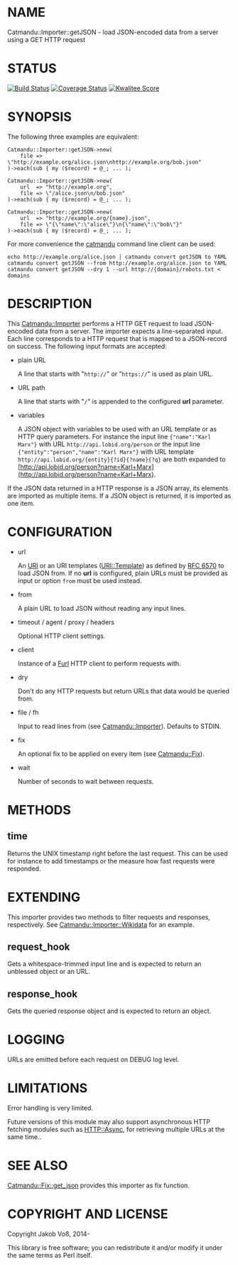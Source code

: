 # NAME

Catmandu::Importer::getJSON - load JSON-encoded data from a server using a GET HTTP request

# STATUS

[![Build Status](https://travis-ci.org/nichtich/Catmandu-Importer-getJSON.png)](https://travis-ci.org/nichtich/Catmandu-Importer-getJSON)
[![Coverage Status](https://coveralls.io/repos/nichtich/Catmandu-Importer-getJSON/badge.png)](https://coveralls.io/r/nichtich/Catmandu-Importer-getJSON)
[![Kwalitee Score](http://cpants.cpanauthors.org/dist/Catmandu-Importer-getJSON.png)](http://cpants.cpanauthors.org/dist/Catmandu-Importer-getJSON)

# SYNOPSIS

The following three examples are equivalent:

    Catmandu::Importer::getJSON->new(
        file => \"http://example.org/alice.json\nhttp://example.org/bob.json"
    )->each(sub { my ($record) = @_; ... );

    Catmandu::Importer::getJSON->new(
        url  => "http://example.org",
        file => \"/alice.json\n/bob.json"
    )->each(sub { my ($record) = @_; ... );
    
    Catmandu::Importer::getJSON->new(
        url  => "http://example.org/{name}.json",
        file => \"{\"name\":\"alice\"}\n{\"name\":\"bob\"}"
    )->each(sub { my ($record) = @_; ... );

For more convenience the [catmandu](https://metacpan.org/pod/catmandu) command line client can be used:

    echo http://example.org/alice.json | catmandu convert getJSON to YAML
    catmandu convert getJSON --from http://example.org/alice.json to YAML
    catmandu convert getJSON --dry 1 --url http://{domain}/robots.txt < domains

# DESCRIPTION

This [Catmandu::Importer](https://metacpan.org/pod/Catmandu::Importer) performs a HTTP GET request to load JSON-encoded
data from a server. The importer expects a line-separated input. Each line
corresponds to a HTTP request that is mapped to a JSON-record on success. The
following input formats are accepted:

- plain URL

    A line that starts with "`http://`" or "`https://`" is used as plain URL.

- URL path

    A line that starts with "`/`" is appended to the configured **url** parameter.

- variables

    A JSON object with variables to be used with an URL template or as HTTP query
    parameters. For instance the input line `{"name":"Karl Marx"}` with URL
    `http://api.lobid.org/person` or the input line 
    `{"entity":"person","name":"Karl Marx"}` with URL template
    `http://api.lobid.org/{entity}{?id}{?name}{?q}` are both expanded to
    [http://api.lobid.org/person?name=Karl+Marx](http://api.lobid.org/person?name=Karl+Marx).

If the JSON data returned in a HTTP response is a JSON array, its elements are
imported as multiple items. If a JSON object is returned, it is imported as one
item.

# CONFIGURATION

- url

    An [URI](https://metacpan.org/pod/URI) or an URI templates ([URI::Template](https://metacpan.org/pod/URI::Template)) as defined by 
    [RFC 6570](http://tools.ietf.org/html/rfc6570) to load JSON from. If no **url**
    is configured, plain URLs must be provided as input or option `from` must be
    used instead.

- from

    A plain URL to load JSON without reading any input lines.

- timeout / agent / proxy / headers

    Optional HTTP client settings.

- client

    Instance of a [Furl](https://metacpan.org/pod/Furl) HTTP client to perform requests with.

- dry

    Don't do any HTTP requests but return URLs that data would be queried from. 

- file / fh

    Input to read lines from (see [Catmandu::Importer](https://metacpan.org/pod/Catmandu::Importer)). Defaults to STDIN.

- fix

    An optional fix to be applied on every item (see [Catmandu::Fix](https://metacpan.org/pod/Catmandu::Fix)).

- wait

    Number of seconds to wait between requests.

# METHODS

## time

Returns the UNIX timestamp right before the last request. This can be used for
instance to add timestamps or the measure how fast requests were responded.

# EXTENDING

This importer provides two methods to filter requests and responses,
respectively. See [Catmandu::Importer::Wikidata](https://metacpan.org/pod/Catmandu::Importer::Wikidata) for an example.

## request\_hook

Gets a whitespace-trimmed input line and is expected to return an unblessed
object or an URL.

## response\_hook

Gets the queried response object and is expected to return an object.

# LOGGING

URLs are emitted before each request on DEBUG log level.

# LIMITATIONS

Error handling is very limited.

Future versions of this module may also support asynchronous HTTP fetching
modules such as [HTTP::Async](https://metacpan.org/pod/HTTP::Async), for retrieving multiple URLs at the same time..

# SEE ALSO

[Catmandu::Fix::get\_json](https://metacpan.org/pod/Catmandu::Fix::get_json) provides this importer as fix function.

# COPYRIGHT AND LICENSE

Copyright Jakob Voß, 2014-

This library is free software; you can redistribute it and/or modify it under
the same terms as Perl itself.
